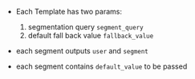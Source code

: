 * Each Template has two params:
    1. segmentation query `segment_query`
    2. default fall back value `fallback_value` 
   
* each segment outputs `user` and `segment` 
* each segment contains `default_value` to be passed